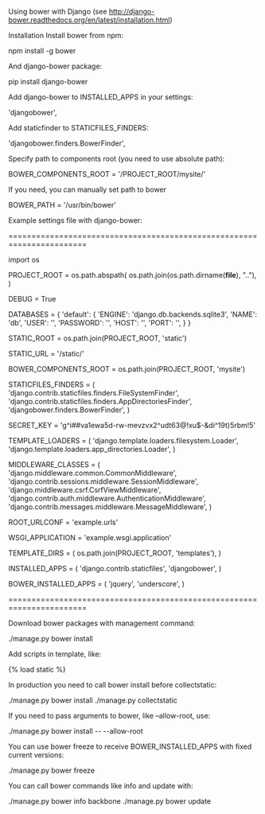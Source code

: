 Using bower with Django
(see http://django-bower.readthedocs.org/en/latest/installation.html)

Installation
Install bower from npm:

npm install -g bower

And django-bower package:

pip install django-bower

Add django-bower to INSTALLED_APPS in your settings:

'djangobower',

Add staticfinder to STATICFILES_FINDERS:

'djangobower.finders.BowerFinder',

Specify path to components root (you need to use absolute path):

BOWER_COMPONENTS_ROOT = '/PROJECT_ROOT/mysite/'

If you need, you can manually set path to bower

BOWER_PATH = '/usr/bin/bower'

Example settings file with django-bower:

=======================================================================

import os


PROJECT_ROOT = os.path.abspath(
    os.path.join(os.path.dirname(__file__), ".."),
)

DEBUG = True

DATABASES = {
    'default': {
        'ENGINE': 'django.db.backends.sqlite3',
        'NAME': 'db',
        'USER': '',
        'PASSWORD': '',
        'HOST': '',
        'PORT': '',
    }
}

STATIC_ROOT = os.path.join(PROJECT_ROOT, 'static')

STATIC_URL = '/static/'

BOWER_COMPONENTS_ROOT = os.path.join(PROJECT_ROOT, 'mysite')

STATICFILES_FINDERS = (
    'django.contrib.staticfiles.finders.FileSystemFinder',
    'django.contrib.staticfiles.finders.AppDirectoriesFinder',
    'djangobower.finders.BowerFinder',
)

SECRET_KEY = 'g^i##va1ewa5d-rw-mevzvx2^udt63@!xu$-&di^19t)5rbm!5'

TEMPLATE_LOADERS = (
    'django.template.loaders.filesystem.Loader',
    'django.template.loaders.app_directories.Loader',
)

MIDDLEWARE_CLASSES = (
    'django.middleware.common.CommonMiddleware',
    'django.contrib.sessions.middleware.SessionMiddleware',
    'django.middleware.csrf.CsrfViewMiddleware',
    'django.contrib.auth.middleware.AuthenticationMiddleware',
    'django.contrib.messages.middleware.MessageMiddleware',
)

ROOT_URLCONF = 'example.urls'

WSGI_APPLICATION = 'example.wsgi.application'

TEMPLATE_DIRS = (
    os.path.join(PROJECT_ROOT, 'templates'),
)

INSTALLED_APPS = (
    'django.contrib.staticfiles',
    'djangobower',
)

BOWER_INSTALLED_APPS = (
    'jquery',
    'underscore',
)

=======================================================================

Download bower packages with management command:

./manage.py bower install


Add scripts in template, like:

{% load static %}
<script type="text/javascript" src='{% static 'jquery/dist/jquery.min.js' %}'></script>

In production you need to call bower install before collectstatic:

./manage.py bower install
./manage.py collectstatic

If you need to pass arguments to bower, like –allow-root, use:

./manage.py bower install -- --allow-root

You can use bower freeze to receive BOWER_INSTALLED_APPS with fixed current versions:

./manage.py bower freeze

You can call bower commands like info and update with:

./manage.py bower info backbone
./manage.py bower update


